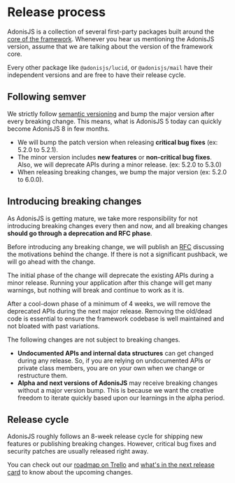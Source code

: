 # Release process

AdonisJS is a collection of several first-party packages built around the [core of the framework](https://github.com/adonisjs/core). Whenever you hear us mentioning the AdonisJS version, assume that we are talking about the version of the framework core.

Every other package like `@adonisjs/lucid`, or `@adonisjs/mail` have their independent versions and are free to have their release cycle.

## Following semver
We strictly follow [semantic versioning](https://semver.org/) and bump the major version after every breaking change. This means, what is AdonisJS 5 today can quickly become AdonisJS 8 in few months.

- We will bump the patch version when releasing **critical bug fixes** (ex: 5.2.0 to 5.2.1).
- The minor version includes **new features** or **non-critical bug fixes**. Also, we will deprecate APIs during a minor release. (ex: 5.2.0 to 5.3.0)
- When releasing breaking changes, we bump the major version (ex: 5.2.0 to 6.0.0).

## Introducing breaking changes
As AdonisJS is getting mature, we take more responsibility for not introducing breaking changes every then and now, and all breaking changes **should go through a deprecation and RFC phase**.

Before introducing any breaking change, we will publish an [RFC](https://github.com/adonisjs/rfcs) discussing the motivations behind the change. If there is not a significant pushback, we will go ahead with the change.

The initial phase of the change will deprecate the existing APIs during a minor release. Running your application after this change will get many warnings, but nothing will break and continue to work as it is.

After a cool-down phase of a minimum of 4 weeks, we will remove the deprecated APIs during the next major release. Removing the old/dead code is essential to ensure the framework codebase is well maintained and not bloated with past variations.

The following changes are not subject to breaking changes.

- **Undocumented APIs and internal data structures** can get changed during any release. So, if you are relying on undocumented APIs or private class members, you are on your own when we change or restructure them.
- **Alpha and next versions of AdonisJS** may receive breaking changes without a major version bump. This is because we want the creative freedom to iterate quickly based upon our learnings in the alpha period.

## Release cycle
AdonisJS roughly follows an 8-week release cycle for shipping new features or publishing breaking changes. However, critical bug fixes and security patches are usually released right away.

You can check out our [roadmap on Trello](https://trello.com/b/3klaHbfP/adonisjs-roadmap) and [what's in the next release card](https://trello.com/c/y8PCAodY/47-september-planning-2021) to know about the upcoming changes.
